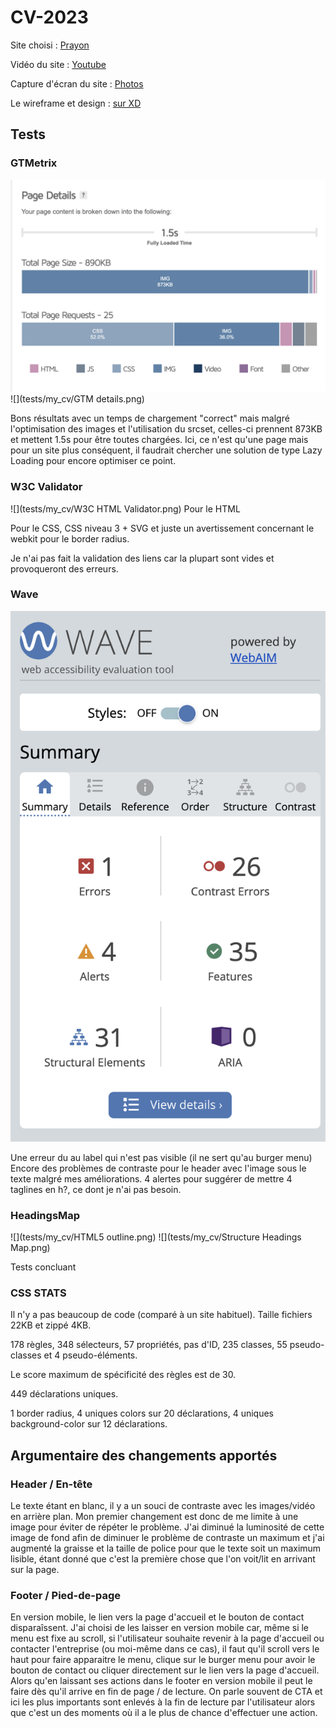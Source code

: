 # CV-2023


Site choisi : [Prayon](https://www.prayon.com/en/)

Vidéo du site : [Youtube](https://youtu.be/FHkPmfz4RKw)

Capture d'écran du site : [Photos](https://github.com/AlineDB/CV-2023/tree/main/capture%20d'%C3%A9cran)

Le wireframe et design : [sur XD](https://xd.adobe.com/view/d70a5066-7641-4867-9c4e-d182f7f9ae2b-8259/)


## Tests

### GTMetrix


![](tests/my_cv/GTMetrix.png)
![](tests/my_cv/GTM details.png)

Bons résultats avec un temps de chargement "correct" mais malgré l'optimisation des images et l'utilisation du srcset, celles-ci prennent 873KB et mettent 1.5s pour être toutes chargées. Ici, ce n'est qu'une page mais pour un site plus conséquent, il faudrait chercher une solution de type Lazy Loading pour encore optimiser ce point.


### W3C Validator

![](tests/my_cv/W3C HTML Validator.png)
Pour le HTML

Pour le CSS, CSS niveau 3 + SVG et juste un avertissement concernant le webkit pour le border radius.

Je n'ai pas fait la validation des liens car la plupart sont vides et provoqueront des erreurs.


### Wave

![](tests/my_cv/wave.png)

Une erreur du au label qui n'est pas visible (il ne sert qu'au burger menu)
Encore des problèmes de contraste pour le header avec l'image sous le texte malgré mes améliorations.
4 alertes pour suggérer de mettre 4 taglines en h?, ce dont je n'ai pas besoin.

### HeadingsMap

![](tests/my_cv/HTML5 outline.png)
![](tests/my_cv/Structure Headings Map.png)

Tests concluant

### CSS STATS

Il n'y a pas beaucoup de code (comparé à un site habituel). Taille fichiers 22KB et zippé 4KB.

178 règles, 348 sélecteurs, 57 propriétés, pas d'ID, 235 classes, 55 pseudo-classes et 4 pseudo-éléments.

Le score maximum de spécificité des règles est de 30. 

449 déclarations uniques.

1 border radius, 4 uniques colors sur 20 déclarations, 4 uniques background-color sur 12 déclarations.


## Argumentaire des changements apportés

### Header / En-tête

Le texte étant en blanc, il y a un souci de contraste avec les images/vidéo en arrière plan. Mon premier changement est donc de me limite à une image pour éviter de répéter le problème. J'ai diminué la luminosité de cette image de fond afin de diminuer le problème de contraste un maximum et j'ai augmenté la graisse et la taille de police pour que le texte soit un maximum lisible, étant donné que c'est la première chose que l'on voit/lit en arrivant sur la page.


### Footer / Pied-de-page

En version mobile, le lien vers la page d'accueil et le bouton de contact disparaîssent. J'ai choisi de les laisser en version mobile car, même si le menu est fixe au scroll, si l'utilisateur souhaite revenir à la page d'accueil ou contacter l'entreprise (ou moi-même dans ce cas), il faut qu'il scroll vers le haut pour faire apparaitre le menu, clique sur le burger menu pour avoir le bouton de contact ou cliquer directement sur le lien vers la page d'accueil. Alors qu'en laissant ses actions dans le footer en version mobile il peut le faire dès qu'il arrive en fin de page / de lecture. On parle souvent de CTA et ici les plus importants sont enlevés à la fin de lecture par l'utilisateur alors que c'est un des moments où il a le plus de chance d'effectuer une action.